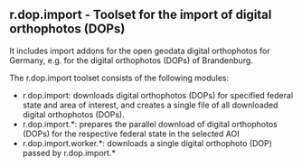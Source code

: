 ## r.dop.import - Toolset for the import of digital orthophotos (DOPs)

It includes import addons for the open geodata digital orthophotos for Germany,
e.g. for the digital orthophotos (DOPs) of Brandenburg.

The r.dop.import toolset consists of the following modules:

- r.dop.import: downloads digital orthophotos (DOPs) 
  for specified federal state and area of interest,
  and creates a single file of all downloaded digital orthophotos (DOPs).
- r.dop.import.*: prepares the parallel download of digital orthophotos (DOPs) 
  for the respective federal state in the selected AOI
- r.dop.import.worker.\*: downloads a single digital orthophoto (DOP) 
  passed by r.dop.import.\*